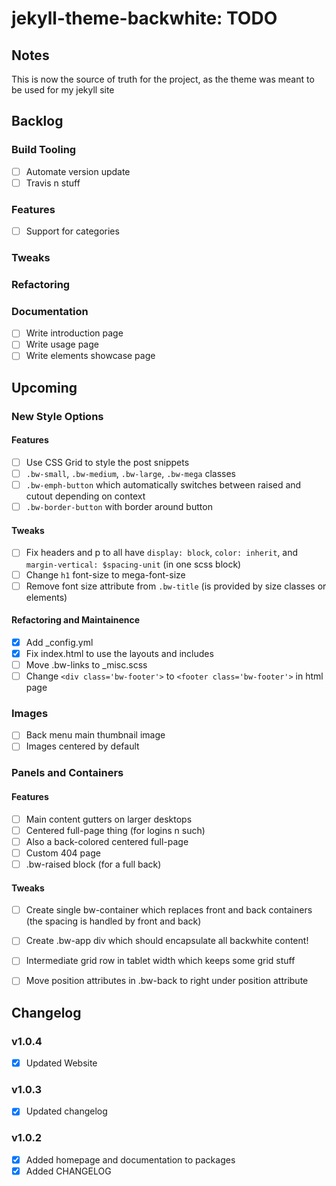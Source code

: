 jekyll-theme-backwhite: TODO
===========================================================

Notes
-----------------------------------------------------------

This is now the source of truth for the project, as the
theme was meant to be used for my jekyll site

Backlog
-----------------------------------------------------------

### Build Tooling

- [ ] Automate version update
- [ ] Travis n stuff

### Features

- [ ] Support for categories

### Tweaks

### Refactoring

### Documentation

- [ ] Write introduction page
- [ ] Write usage page
- [ ] Write elements showcase page

Upcoming
-----------------------------------------------------------

### New Style Options

#### Features

- [ ] Use CSS Grid to style the post snippets
- [ ] `.bw-small`, `.bw-medium`, `.bw-large`, `.bw-mega` classes
- [ ] `.bw-emph-button` which automatically switches between 
raised and cutout depending on context
- [ ] `.bw-border-button` with border around button

#### Tweaks

- [ ] Fix headers and p to all have `display: block`, 
`color: inherit`, and `margin-vertical: $spacing-unit` 
(in one scss block)
- [ ] Change `h1` font-size to mega-font-size
- [ ] Remove font size attribute from `.bw-title` (is
provided by size classes or elements)

#### Refactoring and Maintainence

- [x] Add _config.yml
- [x] Fix index.html to use the layouts and includes 
- [ ] Move .bw-links to _misc.scss
- [ ] Change `<div class='bw-footer'>` to 
`<footer class='bw-footer'>` in html page

### Images

- [ ] Back menu main thumbnail image
- [ ] Images centered by default

### Panels and Containers

#### Features

- [ ] Main content gutters on larger desktops
- [ ] Centered full-page thing (for logins n such)
- [ ] Also a back-colored centered full-page
- [ ] Custom 404 page
- [ ] .bw-raised block (for a full back)

#### Tweaks

- [ ] Create single bw-container which replaces 
front and back containers (the spacing is handled by 
front and back)
- [ ] Create .bw-app div which should encapsulate 
all backwhite content!
- [ ] Intermediate grid row in tablet width which 
keeps some grid stuff
- [ ] Move position attributes in .bw-back to right 
under position attribute


Changelog
-----------------------------------------------------------

### v1.0.4

- [x] Updated Website

### v1.0.3

- [x] Updated changelog

### v1.0.2

- [x] Added homepage and documentation to packages
- [x] Added CHANGELOG